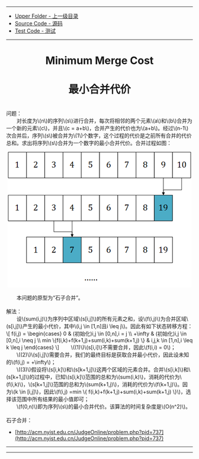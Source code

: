 --------
* [Upper Folder - 上一级目录](../../)
* [Source Code - 源码](https://github.com/zhaochenyou/Way-to-Algorithm/blob/master/src/DynamicProgramming/RegionalDP/MinimumMergeCost.hpp)
* [Test Code - 测试](https://github.com/zhaochenyou/Way-to-Algorithm/blob/master/src/DynamicProgramming/RegionalDP/MinimumMergeCost.cpp)

--------

<div>
<h1 align="center">Minimum Merge Cost</h1>
<h1 align="center">最小合并代价</h1>
<br>
问题： <br>
&emsp;&emsp;对长度为\(n\)的序列\(s\)进行合并，每次将相邻的两个元素\(a\)和\(b\)合并为一个新的元素\(c\)，并且\(c = a+b\)，合并产生的代价也为\(a+b\)。经过\(n-1\)次合并后，序列\(s\)被合并为\(1\)个数字，这个过程的代价是之前所有合并的代价总和。求出将序列\(s\)合并为一个数字的最小合并代价。合并过程如图： <br>
<p align="center"><img src="../res/MinimumMergeCost1.png" /></p>
&emsp;&emsp;本问题的原型为“石子合并”。 <br>
<br>
解法： <br>
&emsp;&emsp;设\(sum(i,j)\)为序列中区域\(s[i,j]\)的所有元素之和，设\(f(i,j)\)为合并区域\(s[i,j]\)产生的最小代价，其中\(i,j \in [1,n]且i \leq j\)。因此有如下状态转移方程： <br>
\[
f(i,j) =
\begin{cases}
0 & (初始化)i,j \in [0,n],i = j \\
+\infty & (初始化)i,j \in [0,n],i \neq j \\
min \{⁡f(i,k)+f(k+1,j)+sum(i,k)+sum(k+1,j) \} & i,j,k \in [1,n],i \leq k \leq j
\end{cases}
\]
&emsp;&emsp;\((1)\)\(s[i,i]\)不需要合并，因此\(f(i,i) = 0\)； <br>
&emsp;&emsp;\((2)\)\(s[i,j]\)需要合并，我们的最终目标是获取合并最小代价，因此设未知的\(f(i,j) = +\infty\)； <br>
&emsp;&emsp;\((3)\)假设将\(s[i,k]\)和\(s[k+1,j]\)这两个区域的元素合并。合并\(s[i,k]\)和\(s[k+1,j]\)的过程中，已知\(s[i,k]\)范围的总和为\(sum(i,k)\)，消耗的代价为\(f(i,k)\)，\(s[k+1,j]\)范围的总和为\(sum(k+1,j)\)，消耗的代价为\(f(k+1,j)\)。因为\(k \in [i,j]\)，因此\(f(i,j) =min \{ f(i,k)+f(k+1,j)+sum(i,k)+sum(k+1,j) \}\)，选择该范围中所有结果的最小值即可； <br>
&emsp;&emsp;\(f(0,n)\)即为序列\(s\)的最小合并代价。该算法的时间复杂度是\(O(n^2)\)。 <br>
</div>
<br>
石子合并：

* [http://acm.nyist.edu.cn/JudgeOnline/problem.php?pid=737](http://acm.nyist.edu.cn/JudgeOnline/problem.php?pid=737)

--------
--------
